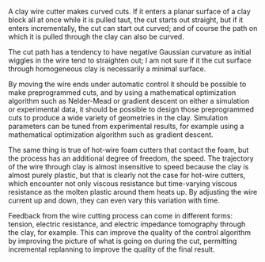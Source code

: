 A clay wire cutter makes curved cuts.  If it enters a planar surface
of a clay block all at once while it is pulled taut, the cut starts
out straight, but if it enters incrementally, the cut can start out
curved; and of course the path on which it is pulled through the clay
can also be curved.

The cut path has a tendency to have negative Gaussian curvature as
initial wiggles in the wire tend to straighten out; I am not sure if
it the cut surface through homogeneous clay is necessarily a minimal
surface.

By moving the wire ends under automatic control it should be possible
to make preprogrammed cuts, and by using a mathematical optimization
algorithm such as Nelder-Mead or gradient descent on either a
simulation or experimental data, it should be possible to design those
preprogrammed cuts to produce a wide variety of geometries in the
clay.  Simulation parameters can be tuned from experimental results,
for example using a mathematical optimization algorithm such as
gradient descent.

The same thing is true of hot-wire foam cutters that contact the foam,
but the process has an additional degree of freedom, the speed.  The
trajectory of the wire through clay is almost insensitive to speed
because the clay is almost purely plastic, but that is clearly not the
case for hot-wire cutters, which encounter not only viscous resistance
but time-varying viscous resistance as the molten plastic around them
heats up.  By adjusting the wire current up and down, they can even
vary this variation with time.

Feedback from the wire cutting process can come in different forms:
tension, electric resistance, and electric impedance tomography
through the clay, for example.  This can improve the quality of the
control algorithm by improving the picture of what is going on during
the cut, permitting incremental replanning to improve the quality of
the final result.
